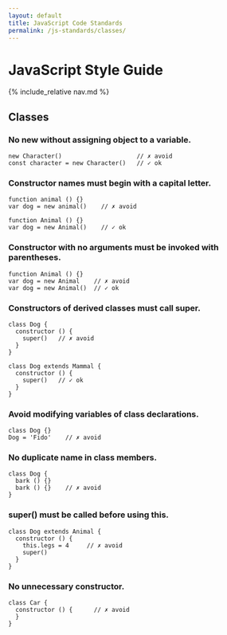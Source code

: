 ```yaml
---
layout: default
title: JavaScript Code Standards
permalink: /js-standards/classes/
---
```


# JavaScript Style Guide

{% include_relative nav.md %}

## Classes

### No new without assigning object to a variable.

```
new Character()                     // ✗ avoid 
const character = new Character()   // ✓ ok 
```

### Constructor names must begin with a capital letter.

```
function animal () {}
var dog = new animal()    // ✗ avoid 

function Animal () {}
var dog = new Animal()    // ✓ ok 
```

### Constructor with no arguments must be invoked with parentheses.

```
function Animal () {}
var dog = new Animal    // ✗ avoid 
var dog = new Animal()  // ✓ ok 
```

### Constructors of derived classes must call super.

```
class Dog {
  constructor () {
    super()   // ✗ avoid 
  }
}
 
class Dog extends Mammal {
  constructor () {
    super()   // ✓ ok 
  }
}
```

### Avoid modifying variables of class declarations.

```
class Dog {}
Dog = 'Fido'    // ✗ avoid 
```

### No duplicate name in class members.

```
class Dog {
  bark () {}
  bark () {}    // ✗ avoid 
}
```

### super() must be called before using this.

```
class Dog extends Animal {
  constructor () {
    this.legs = 4     // ✗ avoid 
    super()
  }
}
```

### No unnecessary constructor.

```
class Car {
  constructor () {      // ✗ avoid 
  }
}
```
